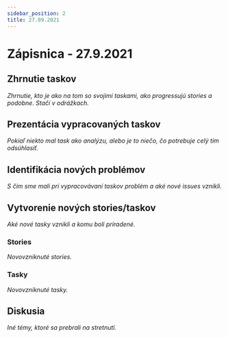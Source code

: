 ```yaml
---
sidebar_position: 2
title: 27.09.2021
---
```


# Zápisnica - 27.9.2021

## Zhrnutie taskov

*Zhrnutie, kto je ako na tom so svojimi taskami, ako progressujú stories a podobne. Stačí v odrážkach.*

## Prezentácia vypracovaných taskov

*Pokiaľ niekto mal task ako analýzu, alebo je to niečo, čo potrebuje celý tím odsúhlasiť.*

## Identifikácia nových problémov

*S čím sme mali pri vypracovávaní taskov problém a aké nové issues vznikli.*

## Vytvorenie nových stories/taskov

*Aké nové tasky vznikli a komu boli priradené.*

### Stories

*Novovzniknuté stories.*

### Tasky

*Novovzniknuté tasky.*

## Diskusia

*Iné témy, ktoré sa prebrali na stretnutí.*



